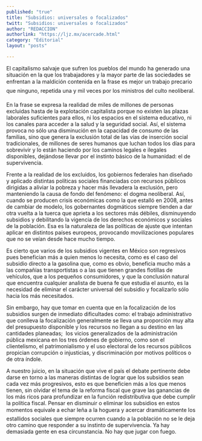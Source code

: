 ```yaml
---
published: "true"
title: "Subsidios: universales o focalizados"
twitt: "Subsidios: universales o focalizados"
author: "REDACCION"
authorlink: "https://ljz.mx/acercade.html"
category: "Editorial"
layout: "posts"

---
```



  El capitalismo salvaje que sufren los pueblos del mundo ha generado una situación en la que los trabajadores y la mayor parte de las sociedades se enfrentan a la maldición contenida en la frase es mejor un trabajo precario que ninguno, repetida una y mil veces por los ministros del culto neoliberal.



  En la frase se expresa la realidad de miles de millones de personas excluidas hasta de la explotación capitalista porque no existen las plazas laborales suficientes para ellos, ni los espacios en el sistema educativo, ni los canales para acceder a la salud y la seguridad social. Así, el sistema provoca no sólo una disminución en la capacidad de consumo de las familias, sino que genera la exclusión total de las vías de inserción social tradicionales, de millones de seres humanos que luchan todos los días para sobrevivir y lo están haciendo por los caminos legales e ilegales disponibles, dejándose llevar por el instinto básico de la humanidad: el de supervivencia.



  Frente a la realidad de los excluidos, los gobiernos federales han diseñado y aplicado distintas políticas sociales financiadas con recursos públicos dirigidas a aliviar la pobreza y hacer más llevadera la exclusión, pero manteniendo la causa de fondo del fenómeno: el dogma neoliberal. Así, cuando se producen crisis económicas como la que estalló en 2008, antes de cambiar de modelo, los gobernantes dogmáticos siempre tienden a dar otra vuelta a la tuerca que aprieta a los sectores más débiles, disminuyendo subsidios y debilitando la vigencia de los derechos económicos y sociales de la población. Esa es la naturaleza de las políticas de ajuste que intentan aplicar en distintos países europeos, provocando movilizaciones populares que no se veían desde hace mucho tiempo.



  Es cierto que varios de los subsidios vigentes en México son regresivos pues benefician más a quien menos lo necesita, como es el caso del subsidio directo a la gasolina que, como es obvio, beneficia mucho más a las compañías transportistas o a las que tienen grandes flotillas de vehículos, que a los pequeños consumidores, y que la conclusión natural que encuentra cualquier analista de buena fe que estudia el asunto, es la necesidad de eliminar el carácter universal del subsidio y focalizarlo sólo hacia los más necesitados.



  Sin embargo, hay que tomar en cuenta que en la focalización de los subsidios surgen de inmediato dificultades como: el trabajo administrativo que conlleva la focalización generalmente se lleva una proporción muy alta del presupuesto disponible y los recursos no llegan a su destino en las cantidades planeadas;  los vicios generalizados de la administración pública mexicana en los tres órdenes de gobierno, como son el clientelismo, el patrimonialismo y el uso electoral de los recursos públicos propician corrupción o injusticias, y discriminación por motivos políticos o de otra índole.



  A nuestro juicio, en la situación que vive el país el debate pertinente debe darse en torno a las maneras distintas de lograr que los subsidios sean cada vez más progresivos, esto es que beneficien más a los que menos tienen, sin olvidar el tema de la reforma fiscal que grave las ganancias de los más ricos para profundizar en la función redistributiva que debe cumplir la política fiscal. Pensar en disminuir o eliminar los subsidios en estos momentos equivale a echar leña a la hoguera y acercar dramáticamente los estallidos sociales que siempre ocurren cuando a la población no se le deja otro camino que responder a su instinto de supervivencia. Ya hay demasiada gente en esa circunstancia. No hay que jugar con fuego.



   

